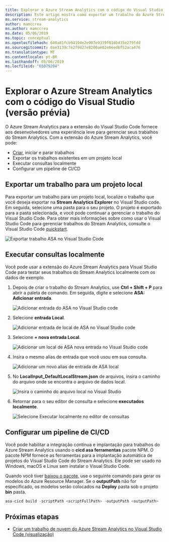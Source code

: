 ```yaml
---
title: Explorar o Azure Stream Analytics com o código do Visual Studio (versão prévia)
description: Este artigo mostra como exportar um trabalho do Azure Stream Analytics para um projeto local, listar trabalhos e entidades de trabalho do modo de exibição e configurar um pipeline de CI/CD para o trabalho do Stream Analytics.
ms.service: stream-analytics
author: mamccrea
ms.author: mamccrea
ms.date: 05/06/2019
ms.topic: conceptual
ms.openlocfilehash: 640a81fcb94194e2e907e9339f016bd35e279fdd
ms.sourcegitcommit: 0ae3139c7e2f9d27e8200ae02e6eed6f52aca476
ms.translationtype: MT
ms.contentlocale: pt-BR
ms.lasthandoff: 05/06/2019
ms.locfileid: "65079204"
---
```

# <a name="explore-azure-stream-analytics-with-visual-studio-code-preview"></a>Explorar o Azure Stream Analytics com o código do Visual Studio (versão prévia)

O Azure Stream Analytics para a extensão do Visual Studio Code fornece aos desenvolvedores uma experiência leve para gerenciar seus trabalhos do Stream Analytics. Com a extensão do Azure Stream Analytics, você pode:

- [Criar](quick-create-vs-code.md), iniciar e parar trabalhos
- Exportar os trabalhos existentes em um projeto local
- Executar consultas localmente
- Configurar um pipeline de CI/CD

## <a name="export-a-job-to-a-local-project"></a>Exportar um trabalho para um projeto local

Para exportar um trabalho para um projeto local, localize o trabalho que você deseja exportar na **Stream Analytics Explorer** no Visual Studio code. Em seguida, selecione uma pasta para o seu projeto. O projeto é exportado para a pasta selecionada, e você pode continuar a gerenciar o trabalho do Visual Studio Code. Para obter mais informações sobre como usar o Visual Studio Code para gerenciar trabalhos do Stream Analytics, consulte o Visual Studio Code [quickstart](quick-create-vs-code.md).

![Exportar trabalho ASA no Visual Studio Code](./media/vs-code-how-to/export-job.png)

## <a name="run-queries-locally"></a>Executar consultas localmente

Você pode usar a extensão do Azure Stream Analytics para Visual Studio Code para testar seus trabalhos do Stream Analytics localmente com os dados de exemplo.

1. Depois de criar o trabalho do Stream Analytics, use **Ctrl + Shift + P** para abrir a paleta de comando. Em seguida, digite e selecione **ASA: Adicionar entrada**.

    ![Adicionar entrada do ASA no Visual Studio code](./media/vs-code-how-to/add-input.png)

2. Selecione **entrada Local**.

    ![Adicionar entrada de local de ASA no Visual Studio code](./media/vs-code-how-to/add-local-input.png)

3. Selecione **+ nova entrada Local**.

    ![Adicionar um local de ASA nova entrada no Visual Studio code](./media/vs-code-how-to/add-new-local-input.png)

4. Insira o mesmo alias de entrada que você usou em sua consulta.

    ![Adicionar um novo alias de entrada de ASA local](./media/vs-code-how-to/new-local-input-alias.png)

5. No **LocalInput_DefaultLocalStream.json** de arquivos, insira o caminho do arquivo onde se encontra o arquivo de dados local.

    ![Insira o caminho do arquivo local no Visual Studio](./media/vs-code-how-to/local-file-path.png)

6. Retornar para o seu editor de consulta e selecione **executados localmente**.

    ![Selecione Executar localmente no editor de consultas](./media/vs-code-how-to/run-locally.png)

## <a name="set-up-a-cicd-pipeline"></a>Configurar um pipeline de CI/CD

Você pode habilitar a integração contínua e implantação para trabalhos do Azure Stream Analytics usando o **cicd asa ferramentas** pacote NPM. O pacote NPM fornece as ferramentas para a implantação automática de projetos do Visual Studio Code do Stream Analytics. Ele pode ser usado no Windows, macOS e Linux sem instalar o Visual Studio Code.

Quando você tiver [baixou o pacote](https://usqldownload.blob.core.windows.net/ext/asa/asa-cicd-0.0.1-preview-beta.tar), use o seguinte comando para gerar os modelos do Azure Resource Manager. Se o **outputPath** não for especificado, os modelos serão colocados na **Deploy** pasta sob o projeto **bin** pasta.

```powershell
asa-cicd build -scriptPath <scriptFullPath> -outputPath <outputPath>
```

## <a name="next-steps"></a>Próximas etapas

* [Criar um trabalho de nuvem do Azure Stream Analytics no Visual Studio Code (visualização)](quick-create-vs-code.md)